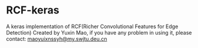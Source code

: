 # RCF-keras
A keras implementation of RCF(Richer Convolutional Features for Edge Detection)
Created by Yuxin Mao, if you have any problem in using it, please contact: maoyuixnssyh@my.swjtu.deu.cn
